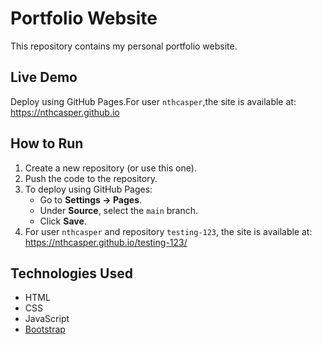 # Portfolio Website

This repository contains my personal portfolio website.

## Live Demo

Deploy using GitHub Pages.For user `nthcasper`,the site is available at:  
https://nthcasper.github.io


## How to Run

1. Create a new repository (or use this one).
2. Push the code to the repository.
3. To deploy using GitHub Pages:
   - Go to **Settings → Pages**.
   - Under **Source**, select the `main` branch.
   - Click **Save**.
4. For user `nthcasper` and repository `testing-123`, the site is available at:  
https://nthcasper.github.io/testing-123/

## Technologies Used

- HTML
- CSS
- JavaScript
- [Bootstrap](https://getbootstrap.com/)

